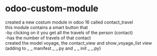 # odoo-custom-module

created a new costum module in odoo 16 called contact_travel   
this module contains a smart button that    
  -by clicking on it you get all the travels of the person (contact)    
  -has the number of travels of that contact   
created the model voyage, the contact_view and show_voyage_list view (adding to _ _ manifest _ _.py and _ _ init _ _.py)     

